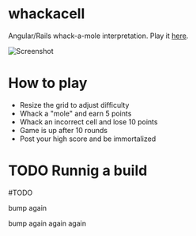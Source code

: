 # whackacell
Angular/Rails whack-a-mole interpretation.  Play it [here](http://whackacell.herokuapp.com/).

![](http://c6.staticflickr.com/9/8870/28710034325_19860f63bd_b.jpg "Screenshot")

# How to play
* Resize the grid to adjust difficulty
* Whack a "mole" and earn 5 points
* Whack an incorrect cell and lose 10 points
* Game is up after 10 rounds
* Post your high score and be immortalized


# TODO Runnig a build


#TODO

bump again

bump again again again
